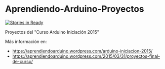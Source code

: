 # Aprendiendo-Arduino-Proyectos

[![Stories in Ready](https://badge.waffle.io/jecrespo/Aprendiendo-Arduino-Proyectos.svg?label=ready&title=Ready)](http://waffle.io/jecrespo/Aprendiendo-Arduino-Proyectos)

Proyectos del "Curso Arduino Iniciación 2015"

Más información en:
- https://aprendiendoarduino.wordpress.com/arduino-iniciacion-2015/
- https://aprendiendoarduino.wordpress.com/2015/03/31/proyectos-final-de-curso/
